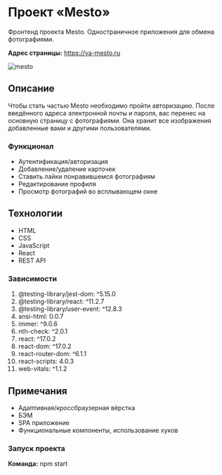 # Проект «Mesto»

Фронтенд проекта Mesto. Одностраничное приложения для обмена фотографиями.

**Адрес страницы:** https://va-mesto.ru

![mesto](https://user-images.githubusercontent.com/86553552/188730612-dac20888-22a0-4391-9075-6f857b115521.png)

## Описание

Чтобы стать частью Mesto необходимо пройти авторизацию. После введённого адреса электронной почты и пароля, вас перенес на основную страницу с фотографиями. Она хранит все изображения добавленные вами и другими пользователями.

### Функционал

- Аутентификация/авторизация
- Добавление/удаление карточек
- Ставить лайки понравившемся фотографиям
- Редактирование профиля
- Просмотр фотографий во всплывающем окне

## Технологии

- HTML
- CSS
- JavaScript
- React
- REST API

### Зависимости

1. @testing-library/jest-dom: ^5.15.0
2. @testing-library/react: ^11.2.7
3. @testing-library/user-event: ^12.8.3
4. ansi-html: 0.0.7
5. immer: ^9.0.6
6. nth-check: ^2.0.1
7. react: ^17.0.2
8. react-dom: ^17.0.2
9. react-router-dom: ^6.1.1
10. react-scripts: 4.0.3
11. web-vitals: ^1.1.2

## Примечания

- Адаптивная/кроссбраузерная вёрстка
- БЭМ
- SPA приложение
- Функциональные компоненты, использование хуков

### Запуск проекта

__Команда:__ npm start

